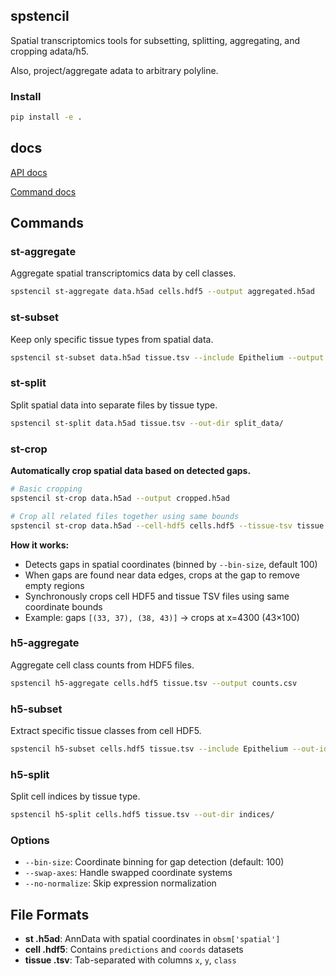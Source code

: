 ## spstencil

Spatial transcriptomics tools for subsetting, splitting, aggregating, and cropping adata/h5.

Also, project/aggregate adata to arbitrary polyline.

### Install

```bash
pip install -e .
```
## docs

[API docs](https://brainfo.github.io/spstencil/)

[Command docs](https://brainfo.github.io/spstencil/commands)

## Commands

### st-aggregate
Aggregate spatial transcriptomics data by cell classes.
```bash
spstencil st-aggregate data.h5ad cells.hdf5 --output aggregated.h5ad
```

### st-subset
Keep only specific tissue types from spatial data.
```bash
spstencil st-subset data.h5ad tissue.tsv --include Epithelium --output subset.h5ad
```

### st-split
Split spatial data into separate files by tissue type.
```bash
spstencil st-split data.h5ad tissue.tsv --out-dir split_data/
```

### st-crop
**Automatically crop spatial data based on detected gaps.**
```bash
# Basic cropping
spstencil st-crop data.h5ad --output cropped.h5ad

# Crop all related files together using same bounds
spstencil st-crop data.h5ad --cell-hdf5 cells.hdf5 --tissue-tsv tissue.tsv
```

**How it works:**
- Detects gaps in spatial coordinates (binned by `--bin-size`, default 100)
- When gaps are found near data edges, crops at the gap to remove empty regions
- Synchronously crops cell HDF5 and tissue TSV files using same coordinate bounds
- Example: gaps `[(33, 37), (38, 43)]` → crops at x=4300 (43×100)

### h5-aggregate  
Aggregate cell class counts from HDF5 files.
```bash
spstencil h5-aggregate cells.hdf5 tissue.tsv --output counts.csv
```

### h5-subset
Extract specific tissue classes from cell HDF5.
```bash
spstencil h5-subset cells.hdf5 tissue.tsv --include Epithelium --out-idx kept.npy
```

### h5-split
Split cell indices by tissue type.
```bash
spstencil h5-split cells.hdf5 tissue.tsv --out-dir indices/
```

### Options

- `--bin-size`: Coordinate binning for gap detection (default: 100)
- `--swap-axes`: Handle swapped coordinate systems
- `--no-normalize`: Skip expression normalization

## File Formats

- **st .h5ad**: AnnData with spatial coordinates in `obsm['spatial']`
- **cell .hdf5**: Contains `predictions` and `coords` datasets  
- **tissue .tsv**: Tab-separated with columns `x`, `y`, `class`


